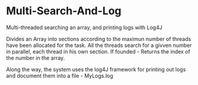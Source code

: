 # Multi-Search-And-Log
Multi-threaded searching an array, and printing logs with Log4J

Divides an Array into sections according to the maximun number of threads have been allocated for the task.
All the threads search for a givven number in parallel, each thread in his own section.
If founded - Returns the index of the number in the array.

Along the way, the system uses the log4J framework for printing out logs and document them into a file - MyLogs.log
